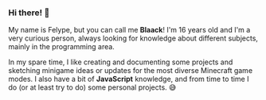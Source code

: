 ### **Hi there! 👋**

My name is Felype, but you can call me **Blaack**! I'm 16 years old and I'm a very curious person, always looking for knowledge about different subjects, mainly in the programming area. 

In my spare time, I like creating and documenting some projects and sketching minigame ideas or updates for the most diverse Minecraft game modes. I also have a bit of **JavaScript** knowledge, and from time to time I do (or at least try to do) some personal projects. 😅
